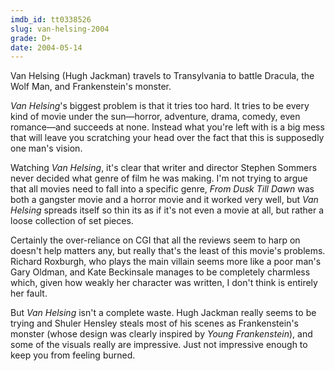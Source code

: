```yaml
---
imdb_id: tt0338526
slug: van-helsing-2004
grade: D+
date: 2004-05-14
---
```


Van Helsing (Hugh Jackman) travels to Transylvania to battle Dracula, the Wolf Man, and Frankenstein's monster.

_Van Helsing_'s biggest problem is that it tries too hard. It tries to be every kind of movie under the sun—horror, adventure, drama, comedy, even romance—and succeeds at none. Instead what you're left with is a big mess that will leave you scratching your head over the fact that this is supposedly one man's vision.

Watching _Van Helsing_, it's clear that writer and director Stephen Sommers never decided what genre of film he was making. I'm not trying to argue that all movies need to fall into a specific genre, <span data-imdb-id="tt0116367">_From Dusk Till Dawn_</span> was both a gangster movie and a horror movie and it worked very well, but _Van Helsing_ spreads itself so thin its as if it's not even a movie at all, but rather a loose collection of set pieces.

Certainly the over-reliance on CGI that all the reviews seem to harp on doesn't help matters any, but really that's the least of this movie's problems. Richard Roxburgh, who plays the main villain seems more like a poor man's Gary Oldman, and Kate Beckinsale manages to be completely charmless which, given how weakly her character was written, I don't think is entirely her fault.

But _Van Helsing_ isn't a complete waste. Hugh Jackman really seems to be trying and Shuler Hensley steals most of his scenes as Frankenstein's monster (whose design was clearly inspired by <span data-imdb-id="tt0072431">_Young Frankenstein_</span>), and some of the visuals really are impressive. Just not impressive enough to keep you from feeling burned.
